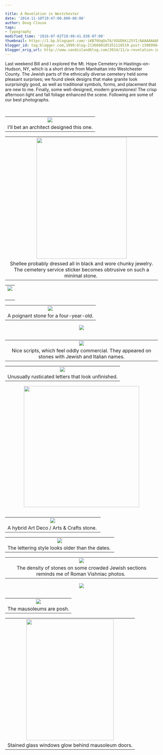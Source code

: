 ```yaml
---

title: A Revelation in Westchester
date: '2014-11-10T19:47:00.000-08:00'
author: Doug Clouse
tags:
- typography
modified_time: '2016-07-02T10:40:41.838-07:00'
thumbnail: https://1.bp.blogspot.com/-iKB70UqOuTA/VGGDkKi2SYI/AAAAAAAAB20/tP2nTokQ6bU/s72-c/ModernFacetedSM.jpg
blogger_id: tag:blogger.com,1999:blog-2136690105351118519.post-1398990440673583315
blogger_orig_url: http://www.sandislandblog.com/2014/11/a-revelation-in-westchester.html
---
```


Last weekend Bill and I explored the Mt. Hope Cemetery in Hastings-on-Hudson, NY, which is a short drive from Manhattan into Westchester County. The Jewish parts of the ethnically diverse cemetery held some pleasant surprises; we found sleek designs that make granite look surprisingly good, as well as traditional symbols, forms, and placement that are new to me. Finally, some well-designed, modern gravestones! The crisp afternoon light and fall foliage enhanced the scene. Following are some of our best photographs.<br /><div><br /></div><div><div class="separator" style="clear: both; text-align: center;"></div><div class="separator" style="clear: both; text-align: center;"></div><table align="center" cellpadding="0" cellspacing="0" class="tr-caption-container" style="margin-left: auto; margin-right: auto; text-align: center;"><tbody><tr><td style="text-align: center;"><a href="http://1.bp.blogspot.com/-iKB70UqOuTA/VGGDkKi2SYI/AAAAAAAAB20/tP2nTokQ6bU/s1600/ModernFacetedSM.jpg" imageanchor="1" style="margin-left: auto; margin-right: auto;"><img border="0" src="https://1.bp.blogspot.com/-iKB70UqOuTA/VGGDkKi2SYI/AAAAAAAAB20/tP2nTokQ6bU/s1600/ModernFacetedSM.jpg" /></a></td></tr><tr><td class="tr-caption" style="text-align: center;">I'll bet an architect designed this one.</td></tr></tbody></table><table align="center" cellpadding="0" cellspacing="0" class="tr-caption-container" style="margin-left: auto; margin-right: auto; text-align: center;"><tbody><tr><td style="text-align: center;"><a href="http://3.bp.blogspot.com/-f8usoBx2pIE/VGGDkQ5umTI/AAAAAAAAB3Y/H7Jc7FJAGfo/s1600/ModernSleekSM.jpg" imageanchor="1" style="margin-left: auto; margin-right: auto;"><img border="0" height="400" src="https://3.bp.blogspot.com/-f8usoBx2pIE/VGGDkQ5umTI/AAAAAAAAB3Y/H7Jc7FJAGfo/s1600/ModernSleekSM.jpg" width="297" /></a></td></tr><tr><td class="tr-caption" style="text-align: center;">Shellee probably dressed all in black and wore chunky jewelry.<br />The cemetery service sticker becomes obtrusive on such a minimal stone.&nbsp;</td></tr></tbody></table><table align="center" cellpadding="0" cellspacing="0" class="tr-caption-container" style="margin-left: auto; margin-right: auto; text-align: center;"><tbody><tr><td style="text-align: center;"><a href="http://3.bp.blogspot.com/--uXJx9jTYGo/VGGDkW05UiI/AAAAAAAAB28/G9Egce7QZBk/s1600/ModerntrapezoidsSM.jpg" imageanchor="1" style="margin-left: auto; margin-right: auto;"><img border="0" src="https://3.bp.blogspot.com/--uXJx9jTYGo/VGGDkW05UiI/AAAAAAAAB28/G9Egce7QZBk/s1600/ModerntrapezoidsSM.jpg" /></a></td></tr><tr><td class="tr-caption" style="text-align: center;"><br /></td></tr></tbody></table><table align="center" cellpadding="0" cellspacing="0" class="tr-caption-container" style="margin-left: auto; margin-right: auto; text-align: center;"><tbody><tr><td><a href="http://4.bp.blogspot.com/-VIoCLIK5gOc/VGGDk6nzkBI/AAAAAAAAB3U/D-Z0QAKZb4E/s1600/OctopusSM.jpg" imageanchor="1" style="margin-left: auto; margin-right: auto;"><img border="0" src="https://4.bp.blogspot.com/-VIoCLIK5gOc/VGGDk6nzkBI/AAAAAAAAB3U/D-Z0QAKZb4E/s1600/OctopusSM.jpg" /></a></td></tr><tr><td class="tr-caption">A poignant stone for a four-year-old.</td></tr></tbody></table><div class="separator" style="clear: both; text-align: center;"><a href="http://3.bp.blogspot.com/-y2I__G8rDEY/VGGDjjXtkmI/AAAAAAAAB2o/viosgtvO814/s1600/JewishScriptSM.jpg" imageanchor="1" style="margin-left: 1em; margin-right: 1em;"><img border="0" src="https://3.bp.blogspot.com/-y2I__G8rDEY/VGGDjjXtkmI/AAAAAAAAB2o/viosgtvO814/s1600/JewishScriptSM.jpg" /></a></div><br /><table align="center" cellpadding="0" cellspacing="0" class="tr-caption-container" style="margin-left: auto; margin-right: auto; text-align: center;"><tbody><tr><td style="text-align: center;"><a href="http://2.bp.blogspot.com/-mpym0wFb2XU/VGGDlNqhyoI/AAAAAAAAB3M/6bJgHF_ae3g/s1600/TorzilliScriptSM.jpg" imageanchor="1" style="margin-left: auto; margin-right: auto;"><img border="0" src="https://2.bp.blogspot.com/-mpym0wFb2XU/VGGDlNqhyoI/AAAAAAAAB3M/6bJgHF_ae3g/s1600/TorzilliScriptSM.jpg" /></a></td></tr><tr><td class="tr-caption" style="text-align: center;">Nice scripts, which feel oddly commercial. They appeared on stones with Jewish and Italian names.</td></tr></tbody></table><table align="center" cellpadding="0" cellspacing="0" class="tr-caption-container" style="margin-left: auto; margin-right: auto; text-align: center;"><tbody><tr><td style="text-align: center;"><a href="http://3.bp.blogspot.com/-3Lf8V-Vy3fs/VGGDlbpU3eI/AAAAAAAAB3c/tEMVyOkVbfs/s1600/WagnerRustic1SM.jpg" imageanchor="1" style="margin-left: auto; margin-right: auto;"><img border="0" src="https://3.bp.blogspot.com/-3Lf8V-Vy3fs/VGGDlbpU3eI/AAAAAAAAB3c/tEMVyOkVbfs/s1600/WagnerRustic1SM.jpg" /></a></td></tr><tr><td class="tr-caption" style="text-align: center;">Unusually rusticated letters that look unfinished.</td></tr></tbody></table><div class="separator" style="clear: both; text-align: center;"><a href="http://4.bp.blogspot.com/-AlNXAZ90nB4/VGGDlg7xRhI/AAAAAAAAB3g/pvjZJCpNhF4/s1600/WangerRustic2SM.jpg" imageanchor="1" style="margin-left: 1em; margin-right: 1em;"><img border="0" height="400" src="https://4.bp.blogspot.com/-AlNXAZ90nB4/VGGDlg7xRhI/AAAAAAAAB3g/pvjZJCpNhF4/s1600/WangerRustic2SM.jpg" width="380" /></a></div><div class="separator" style="clear: both; text-align: center;"><br /></div><table align="center" cellpadding="0" cellspacing="0" class="tr-caption-container" style="margin-left: auto; margin-right: auto; text-align: center;"><tbody><tr><td style="text-align: center;"><a href="http://4.bp.blogspot.com/-kzmNInsDYio/VGGDkQQsydI/AAAAAAAAB3A/B1nuDhx74RY/s1600/NeedelmanDecoSM.jpg" imageanchor="1" style="margin-left: auto; margin-right: auto;"><img border="0" src="https://4.bp.blogspot.com/-kzmNInsDYio/VGGDkQQsydI/AAAAAAAAB3A/B1nuDhx74RY/s1600/NeedelmanDecoSM.jpg" /></a></td></tr><tr><td class="tr-caption" style="text-align: center;">A hybrid Art Deco / Arts &amp; Crafts stone.&nbsp;</td></tr></tbody></table><table align="center" cellpadding="0" cellspacing="0" class="tr-caption-container" style="margin-left: auto; margin-right: auto; text-align: center;"><tbody><tr><td style="text-align: center;"><a href="http://3.bp.blogspot.com/-J36iIvqe2zA/VGGDiw4N5nI/AAAAAAAAB2c/htE9m6SJxAk/s1600/CoolDecoSM.jpg" imageanchor="1" style="margin-left: auto; margin-right: auto;"><img border="0" src="https://3.bp.blogspot.com/-J36iIvqe2zA/VGGDiw4N5nI/AAAAAAAAB2c/htE9m6SJxAk/s1600/CoolDecoSM.jpg" /></a></td></tr><tr><td class="tr-caption" style="text-align: center;">The lettering style looks older than the dates.&nbsp;</td></tr></tbody></table><table align="center" cellpadding="0" cellspacing="0" class="tr-caption-container" style="margin-left: auto; margin-right: auto; text-align: center;"><tbody><tr><td style="text-align: center;"><a href="http://2.bp.blogspot.com/-zY0xpZ1M7CE/VGGDi1cq4AI/AAAAAAAAB2k/cTzFLzTba74/s1600/Jewish1SM.jpg" imageanchor="1" style="margin-left: auto; margin-right: auto;"><img border="0" src="https://2.bp.blogspot.com/-zY0xpZ1M7CE/VGGDi1cq4AI/AAAAAAAAB2k/cTzFLzTba74/s1600/Jewish1SM.jpg" /></a></td></tr><tr><td class="tr-caption" style="text-align: center;">The density of stones on some crowded Jewish sections reminds me of Roman Vishniac photos.&nbsp;</td></tr></tbody></table><div class="separator" style="clear: both; text-align: center;"><a href="http://2.bp.blogspot.com/-AvHXyJFG_bk/VGGDjNoFMCI/AAAAAAAAB2g/cVto3ASPGRQ/s1600/Jewish2SM.jpg" imageanchor="1" style="margin-left: 1em; margin-right: 1em;"><img border="0" src="https://2.bp.blogspot.com/-AvHXyJFG_bk/VGGDjNoFMCI/AAAAAAAAB2g/cVto3ASPGRQ/s1600/Jewish2SM.jpg" /></a></div><div class="separator" style="clear: both; text-align: center;"><br /></div><table align="center" cellpadding="0" cellspacing="0" class="tr-caption-container" style="margin-left: auto; margin-right: auto; text-align: center;"><tbody><tr><td style="text-align: center;"><a href="http://4.bp.blogspot.com/-jnsCibT2jUE/VGGDj2POaHI/AAAAAAAAB2w/cAkQWHuAYhg/s1600/MausoleumsSM.jpg" imageanchor="1" style="margin-left: auto; margin-right: auto;"><img border="0" src="https://4.bp.blogspot.com/-jnsCibT2jUE/VGGDj2POaHI/AAAAAAAAB2w/cAkQWHuAYhg/s1600/MausoleumsSM.jpg" /></a></td></tr><tr><td class="tr-caption" style="text-align: center;">The mausoleums are posh.</td></tr></tbody></table><table align="center" cellpadding="0" cellspacing="0" class="tr-caption-container" style="margin-left: auto; margin-right: auto; text-align: center;"><tbody><tr><td style="text-align: center;"><a href="http://1.bp.blogspot.com/-qgTYd94qijc/VGGHai7YrWI/AAAAAAAAB4Q/eq7OZFBDJVA/s1600/PSM.jpg" imageanchor="1" style="margin-left: auto; margin-right: auto;"><img border="0" height="400" src="https://1.bp.blogspot.com/-qgTYd94qijc/VGGHai7YrWI/AAAAAAAAB4Q/eq7OZFBDJVA/s1600/PSM.jpg" width="288" /></a></td></tr><tr><td class="tr-caption" style="text-align: center;">Stained glass windows glow behind mausoleum doors.</td></tr></tbody></table><div class="separator" style="clear: both; text-align: center;"><br /></div><div class="separator" style="clear: both; text-align: center;"><br /></div><div class="separator" style="clear: both; text-align: center;"><br /></div><div class="separator" style="clear: both; text-align: center;"><br /></div><div class="separator" style="clear: both; text-align: center;"><br /></div><div class="separator" style="clear: both; text-align: center;"><br /></div><div class="separator" style="clear: both; text-align: center;"><br /></div><div class="separator" style="clear: both; text-align: center;"><br /></div><br /></div>